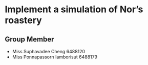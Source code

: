 # Implement a simulation of Nor’s roastery
## Group Member
* Miss Suphavadee Cheng 6488120
* Miss Ponnapassorn Iamborisut 6488179
